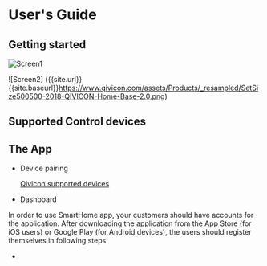 # User's Guide

## Getting started

![Screen1]({{site.url}}{{site.baseurl}}https://github.com/lauraleonhardt/SmartHome-App-demo.github.oi/blob/8ca5b98ca560b61282af579aef784b3179a93d4b/AR.png?raw=true)

![Screen2] ({{site.url}}{{site.baseurl}}https://www.qivicon.com/assets/Products/_resampled/SetSize500500-2018-QIVICON-Home-Base-2.0.png)

## Supported Control devices
## The App
* Device pairing

  [Qivicon supported devices](https://www.qivicon.com/assets/Products/Uploads/QIVICON-Kompatibilitaetsliste.pdf)
* Dashboard

In order to use SmartHome app, your customers should have accounts for the application. After downloading the application from the App Store (for iOS users) or Google Play (for Android devices), the users should register themselves in following steps:

*


